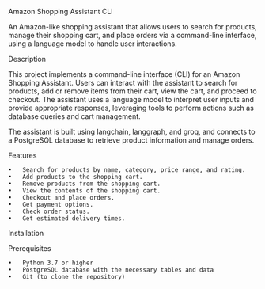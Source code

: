 Amazon Shopping Assistant CLI

An Amazon-like shopping assistant that allows users to search for products, manage their shopping cart, and place orders via a command-line interface, using a language model to handle user interactions.

Description

This project implements a command-line interface (CLI) for an Amazon Shopping Assistant. Users can interact with the assistant to search for products, add or remove items from their cart, view the cart, and proceed to checkout. The assistant uses a language model to interpret user inputs and provide appropriate responses, leveraging tools to perform actions such as database queries and cart management.

The assistant is built using langchain, langgraph, and groq, and connects to a PostgreSQL database to retrieve product information and manage orders.

Features

	•	Search for products by name, category, price range, and rating.
	•	Add products to the shopping cart.
	•	Remove products from the shopping cart.
	•	View the contents of the shopping cart.
	•	Checkout and place orders.
	•	Get payment options.
	•	Check order status.
	•	Get estimated delivery times.

Installation

Prerequisites

	•	Python 3.7 or higher
	•	PostgreSQL database with the necessary tables and data
	•	Git (to clone the repository)
